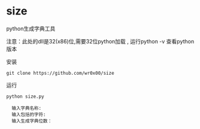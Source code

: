 # size
python生成字典工具

注意：此处的dll是32(x86)位,需要32位python加载 , 运行python -v 查看python版本

安装

    git clone https://github.com/wr0x00/size

运行
```
python size.py

  输入字典名称:
  输入包括的字符:
  输入生成字典位数：
```
